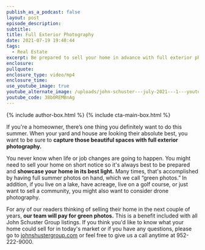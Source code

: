 ```yaml
---
publish_as_a_podcast: false
layout: post
episode_description:
subtitle:
title: Full Exterior Photography
date: 2021-07-19 19:48:44
tags:
  - Real Estate
excerpt: Be prepared to sell your home in advance with full exterior photos.
enclosure:
pullquote:
enclosure_type: video/mp4
enclosure_time:
use_youtube_image: true
youtube_alternate_image: /uploads/john-schuster---july-2021---1---youtube.jpeg
youtube_code: 38b0REMBnAg
---
```


{% include author-box.html %}
{% include cta-main-box.html %}

If you're a homeowner, there’s one thing you definitely want to do this summer. When your yard and house are looking their absolute best, you want to be sure to **capture those beautiful spaces with full exterior photography.**

You never know when life or job changes are going to happen. You might need to sell your home on short notice so it's always best to be prepared and **showcase your home in its best light.** Many times, that's accomplished by having full summer photos on hand, which we call “green photos.” In addition, if you live on a lake, have acreage, live on a golf course, or just want to sell a community, you might also want to consider drone photography.

For any of our readers thinking of selling their home in the next couple of years, **our team will pay for green photos.** This is a benefit included with all John Schuster Group listings. If you think you'd like to know what your home could sell for in today's market or if you have any questions, please go to <u><a target="_blank" rel="noopener" href="johnshustergroup.com">johnshustergroup.com</a></u> or feel free to give us a call anytime at 952-222-9000.
